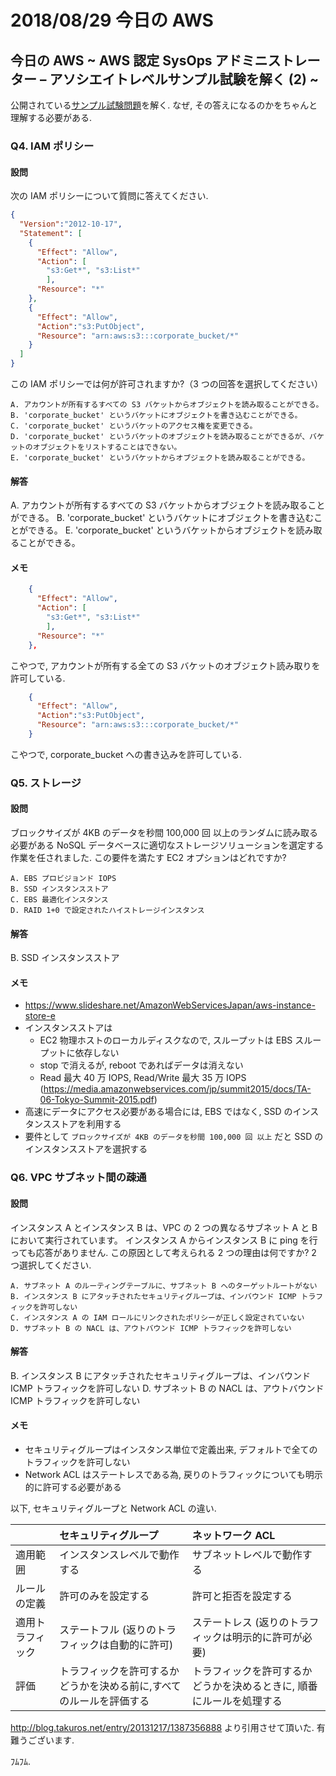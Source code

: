 # 2018/08/29 今日の AWS

## 今日の AWS ~ AWS 認定 SysOps アドミニストレーター – アソシエイトレベルサンプル試験を解く (2) ~

公開されている[サンプル試験問題](https://d1.awsstatic.com/training-and-certification/docs-sysops-associate/AWS%20Certified%20SysOps%20-%20Associate_Exam%20Sample_v1_FINALJP.pdf)を解く. なぜ, その答えになるのかをちゃんと理解する必要がある. 

### Q4. IAM ポリシー

#### 設問

次の IAM ポリシーについて質問に答えてください.

```json
{
  "Version":"2012‐10‐17",
  "Statement": [
    {
      "Effect": "Allow",
      "Action": [
        "s3:Get*", "s3:List*"
        ],
      "Resource": "*"
    },
    {
      "Effect": "Allow",
      "Action":"s3:PutObject",
      "Resource": "arn:aws:s3:::corporate_bucket/*"
    }
  ]
}
```

この IAM ポリシーでは何が許可されますか?（3 つの回答を選択してください）

```
A. アカウントが所有するすべての S3 バケットからオブジェクトを読み取ることができる。
B. 'corporate_bucket' というバケットにオブジェクトを書き込むことができる。
C. 'corporate_bucket' というバケットのアクセス権を変更できる。
D. 'corporate_bucket' というバケットのオブジェクトを読み取ることができるが、バケットのオブジェクトをリストすることはできない。
E. 'corporate_bucket' というバケットからオブジェクトを読み取ることができる。
```

#### 解答

A. アカウントが所有するすべての S3 バケットからオブジェクトを読み取ることができる。
B. 'corporate_bucket' というバケットにオブジェクトを書き込むことができる。
E. 'corporate_bucket' というバケットからオブジェクトを読み取ることができる。


#### メモ

```json
    {
      "Effect": "Allow",
      "Action": [
        "s3:Get*", "s3:List*"
        ],
      "Resource": "*"
    },
```

こやつで, アカウントが所有する全ての S3 バケットのオブジェクト読み取りを許可している.

```json
    {
      "Effect": "Allow",
      "Action":"s3:PutObject",
      "Resource": "arn:aws:s3:::corporate_bucket/*"
    }
```

こやつで, corporate_bucket への書き込みを許可している.

### Q5. ストレージ

#### 設問

ブロックサイズが 4KB のデータを秒間 100,000 回 以上のランダムに読み取る必要がある NoSQL データベースに適切なストレージソリューションを選定する作業を任されました. この要件を満たす EC2 オプションはどれですか?

```
A. EBS プロビジョンド IOPS  
B. SSD インスタンスストア  
C. EBS 最適化インスタンス
D. RAID 1+0 で設定されたハイストレージインスタンス
```

#### 解答

B. SSD インスタンスストア  

#### メモ

* https://www.slideshare.net/AmazonWebServicesJapan/aws-instance-store-e
* インスタンスストアは
    * EC2 物理ホストのローカルディスクなので, スループットは EBS スループットに依存しない
    * stop で消えるが, reboot であればデータは消えない
    * Read 最大 40 万 IOPS, Read/Write 最大 35 万 IOPS (https://media.amazonwebservices.com/jp/summit2015/docs/TA-06-Tokyo-Summit-2015.pdf)
* 高速にデータにアクセス必要がある場合には, EBS ではなく, SSD のインスタンスストアを利用する
* 要件として `ブロックサイズが 4KB のデータを秒間 100,000 回 以上` だと SSD のインスタンスストアを選択する

### Q6. VPC サブネット間の疎通

#### 設問

インスタンス A とインスタンス B は、VPC の 2 つの異なるサブネット A と B において実行されています。 インスタンス A からインスタンス B に ping を行っても応答がありません. この原因として考えられる 2 つの理由は何ですか? 2 つ選択してください.

```
A. サブネット A のルーティングテーブルに、サブネット B へのターゲットルートがない
B. インスタンス B にアタッチされたセキュリティグループは、インバウンド ICMP トラフィックを許可しない
C. インスタンス A の IAM ロールにリンクされたポリシーが正しく設定されていない
D. サブネット B の NACL は、アウトバウンド ICMP トラフィックを許可しない
```

#### 解答

B. インスタンス B にアタッチされたセキュリティグループは、インバウンド ICMP トラフィックを許可しない
D. サブネット B の NACL は、アウトバウンド ICMP トラフィックを許可しない

#### メモ

* セキュリティグループはインスタンス単位で定義出来, デフォルトで全てのトラフィックを許可しない
* Network ACL はステートレスである為, 戻りのトラフィックについても明示的に許可する必要がある

以下, セキュリティグループと Network ACL の違い.

| | **セキュリティグループ** | **ネットワーク ACL** |
|:---|:---|:---|
| 適用範囲 | インスタンスレベルで動作する | サブネットレベルで動作する |
| ルールの定義 | 許可のみを設定する | 許可と拒否を設定する |
| 適用トラフィック | ステートフル (返りのトラフィックは自動的に許可) | ステートレス (返りのトラフィックは明示的に許可が必要) |
| 評価 | トラフィックを許可するかどうかを決める前に,すべてのルールを評価する | トラフィックを許可するかどうかを決めるときに, 順番にルールを処理する |

http://blog.takuros.net/entry/20131217/1387356888 より引用させて頂いた. 有難うございます.

ﾌﾑﾌﾑ.
